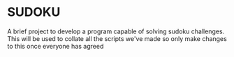 # SUDOKU
A brief project to develop a program capable of solving sudoku challenges.
This will be used to collate all the scripts we've made so only make changes to this once everyone has agreed
